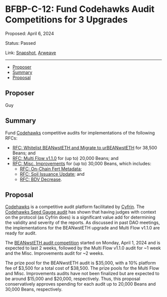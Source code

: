 # BFBP-C-12: Fund Codehawks Audit Competitions for 3 Upgrades

Proposed: April 6, 2024

Status: Passed

Link: [Snapshot](https://snapshot.org/#/beanstalkfarmsbudget.eth/proposal/0x795296aa4a8e5256aefb7928b2d61e1251291facd69d3cb71352c7972194c5d2), [Arweave](https://arweave.net/4sQsc_xsf0FGsoU4ZJf-eNC-wdF93p3bfUbfL9Rwf8Q)

---

- [Proposer](#proposer)
- [Summary](#summary)
- [Proposal](#proposal)

## Proposer

Guy

## Summary

Fund [Codehawks](https://www.codehawks.com/) competitive audits for implementations of the following RFCs:
* [RFC: Whitelist BEANwstETH and Migrate to urBEANwstETH](https://github.com/BeanstalkFarms/Beanstalk/issues/731) for 38,500 Beans; and
* [RFC: Multi Flow v1.1.0](https://github.com/BeanstalkFarms/Basin/issues/126) for (up to) 20,000 Beans; and
* [RFC: Misc. Improvements]() for (up to) 30,000 Beans, which includes:
    * [RFC: On-Chain Fert Metadata](https://github.com/BeanstalkFarms/Beanstalk/issues/741); 
    * [RFC: Soil Issuance Update](https://github.com/BeanstalkFarms/Beanstalk/issues/739); and
    * [RFC: BDV Decrease](https://github.com/BeanstalkFarms/Beanstalk/issues/728).

## Proposal

[Codehawks](https://www.codehawks.com/) is a competitive audit platform facilitated by [Cyfrin](https://cyfrin.io/). The [Codehawks Seed Gauge audit](https://www.codehawks.com/contests/clsxlpte900074r5et7x6kh96) has shown that having judges with context on the protocol (as Cyfrin does) is a significant value add for determining the validity and severity of the reports. As discussed in past DAO meetings, the implementations for the BEANwstETH upgrade and Multi Flow v1.1.0 are ready for audit.

The [BEANwstETH audit competition](https://www.codehawks.com/contests/clu7665bs0001fmt5yahc8tyh) started on Monday, April 1, 2024 and is expected to last 2 weeks, followed by the Multi Flow v1.1.0 audit for ~1 week and the Misc. Improvements audit for ~2 weeks.

The prize pool for the BEANwstETH audit is $35,000, with a 10% platform fee of $3,500 for a total cost of $38,500. The prize pools for the Multi Flow and Misc. Improvements audits have not been finalized but are expected to be around $15,000 and $20,000, respectively. Thus, this proposal conservatively approves spending for each audit up to 20,000 Beans and 30,000 Beans, respectively.
